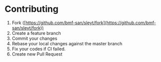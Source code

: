 # Contributing

1. Fork ([https://github.com/bmf-san/sleyt/fork](https://github.com/bmf-san/sleyt/fork))
2. Create a feature branch
3. Commit your changes
4. Rebase your local changes against the master branch
5. Fix your codes if CI failed.
6. Create new Pull Request